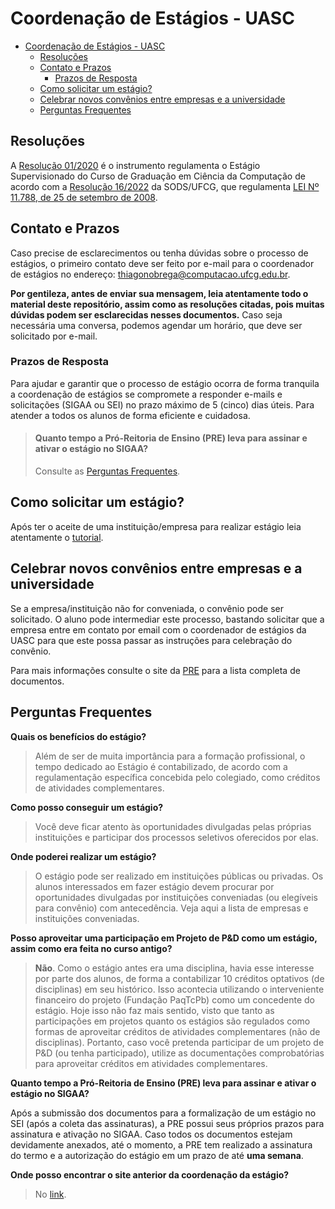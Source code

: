 # Coordenação de Estágios - UASC

- [Coordenação de Estágios - UASC](#coordenação-de-estágios---uasc)
  - [Resoluções](#resoluções)
  - [Contato e Prazos](#contato-e-prazos)
    - [Prazos de Resposta](#prazos-de-resposta)
  - [Como solicitar um estágio?](#como-solicitar-um-estágio)
  - [Celebrar novos convênios entre empresas e a universidade](#celebrar-novos-convênios-entre-empresas-e-a-universidade)
  - [Perguntas Frequentes](#perguntas-frequentes)


## Resoluções

A [Resolução 01/2020](resolucoes/resolução_01_2020_CCC.pdf) é o instrumento regulamenta o Estágio Supervisionado do Curso de Graduação em Ciência da Computação de acordo com a [Resolução 16/2022](http://www.sods.ufcg.edu.br/index.php/camara-ensino/resolucoes?download=974:resolucao-n-16-2022) da SODS/UFCG, que regulamenta
[LEI Nº 11.788, de  25 de setembro de 2008](https://www.planalto.gov.br/ccivil_03/_ato2007-2010/2008/lei/l11788.htm).


## Contato e Prazos  

Caso precise de esclarecimentos ou tenha dúvidas sobre o processo de estágios, o primeiro contato deve ser feito por e-mail para o coordenador de estágios no endereço: [thiagonobrega@computacao.ufcg.edu.br](mailto:thiagonobrega@computacao.ufcg.edu.br).  

**Por gentileza, antes de enviar sua mensagem, leia atentamente todo o material deste repositório, assim como as resoluções citadas, pois muitas dúvidas podem ser esclarecidas nesses documentos.** Caso seja necessária uma conversa, podemos agendar um horário, que deve ser solicitado por e-mail.  

### Prazos de Resposta  

Para ajudar e garantir que o processo de estágio ocorra de forma tranquila a coordenação de estágios se compromete a responder e-mails e solicitações (SIGAA ou SEI) no prazo máximo de 5 (cinco) dias úteis. Para atender a todos os alunos de forma eficiente e cuidadosa.  

> #### Quanto tempo a Pró-Reitoria de Ensino (PRE) leva para assinar e ativar o estágio no SIGAA?
> Consulte as [Perguntas Frequentes](#perguntas-frequentes).  


## Como solicitar um estágio?

Após ter o aceite de uma instituição/empresa para realizar estágio leia atentamente o [tutorial](./novo_estagio.md).

## Celebrar novos convênios entre empresas e a universidade

Se a empresa/instituição não for conveniada, o convênio pode ser solicitado. O aluno pode intermediar este processo, bastando solicitar que a empresa entre em contato por email com o coordenador de estágios da UASC para que este possa passar as instruções para celebração do convênio.

Para mais informações consulte o site da [PRE](https://pre.ufcg.edu.br/pre/estagios-e-convenios?showall=&start=2) para a lista completa de documentos.


## Perguntas Frequentes


**Quais os benefícios do estágio?**

> Além de ser de muita importância para a formação profissional, o tempo dedicado ao Estágio é contabilizado, de acordo com a regulamentação específica concebida pelo colegiado, como créditos de atividades complementares.

**Como posso conseguir um estágio?**

> Você deve ficar atento às oportunidades divulgadas pelas próprias instituições e participar dos processos seletivos oferecidos por elas.


**Onde poderei realizar um estágio?**

> O estágio pode ser realizado em instituições públicas ou privadas. Os alunos interessados em fazer estágio devem procurar por oportunidades divulgadas por instituições conveniadas (ou elegíveis para convênio) com antecedência. Veja aqui a lista de empresas e instituições conveniadas.


**Posso aproveitar uma participação em Projeto de P&D como um estágio, assim como era feita no curso antigo?**

> **Não**. Como o estágio antes era uma disciplina, havia esse interesse por parte dos alunos, de forma a contabilizar 10 créditos optativos (de disciplinas) em seu histórico. Isso acontecia utilizando o interveniente financeiro do projeto (Fundação PaqTcPb) como um concedente do estágio. Hoje isso não faz mais sentido, visto que tanto as participações em projetos quanto os estágios são regulados como formas de aproveitar créditos de atividades complementares (não de disciplinas). Portanto, caso você pretenda participar de um projeto de P&D (ou tenha participado), utilize as documentações comprobatórias para aproveitar créditos em atividades complementares.

**Quanto tempo a Pró-Reitoria de Ensino (PRE) leva para assinar e ativar o estágio no SIGAA?**

Após a submissão dos documentos para a formalização de um estágio no SEI (após a coleta das assinaturas), a PRE possui seus próprios prazos para assinatura e ativação no SIGAA. Caso todos os documentos estejam devidamente anexados, até o momento, a PRE tem realizado a assinatura do termo e a autorização do estágio em um prazo de até **uma semana**. 

**Onde posso encontrar o site anterior da coordenação da estágio?**

> No [link](https://memoria.computacao.ufcg.edu.br/graduacao/estagios#h.20nwnawrkae7).
